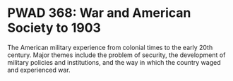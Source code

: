 # PWAD 368: War and American Society to 1903

The American military experience from colonial times to the early 20th century. Major themes include the problem of security, the development of military policies and institutions, and the way in which the country waged and experienced war.